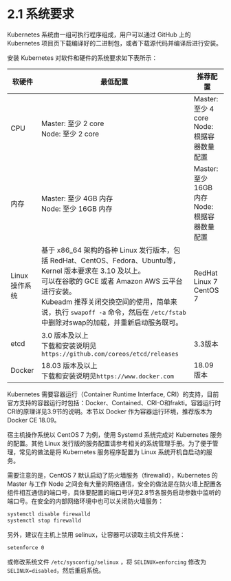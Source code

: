 # 2.1 系统要求

Kubernetes 系统由一组可执行程序组成，用户可以通过 GitHub 上的 Kubernetes 项目页下载编译好的二进制包，或者下载源代码并编译后进行安装。

安装 Kubernetes 对软件和硬件的系统要求如下表所示：

软硬件 | 最低配置 | 推荐配置 
--- | --- | ---
CPU | Master: 至少 2 core<br>Node: 至少 2 core | Master: 至少 4 core<br>Node: 根据容器数量配置
内存 | Master: 至少 4GB 内存<br>Node: 至少 16GB 内存 | Master: 至少 16GB 内存<br>Node: 根据容器数量配置
Linux操作系统 | 基于 x86\_64 架构的各种 Linux 发行版本，包括 RedHat、CentOS、Fedora、Ubuntu等，Kernel 版本要求在 3.10 及以上。<br>可以在谷歌的 GCE 或者 Amazon AWS 云平台进行安装。<br>Kubeadm 推荐关闭交换空间的使用，简单来说，执行 `swapoff -a` 命令，然后在 `/etc/fstab` 中删除对swap的加载，并重新启动服务既可。 | RedHat Linux 7<br>CentOS 7
etcd | 3.0 版本及以上<br>下载和安装说明见 `https://github.com/coreos/etcd/releases` | 3.3版本 
Docker | 18.03 版本及以上<br>下载和安装说明见`https://www.docker.com` | 18.09版本

Kubernetes 需要容器运行（Container Runtime Interface, CRI）的支持，目前官方支持的容器运行时包括：Docker、Contained、CRI-O和frakti。容器运行时CRI的原理详见3.9节的说明。本节以 Docker 作为容器运行环境，推荐版本为 Docker CE 18.09。

宿主机操作系统以 CentOS 7 为例，使用 Systemd 系统完成对 Kubernetes 服务的配置。其他 Linux 发行版的服务配置请参考相关的系统管理手册。为了便于管理，常见的做法是将 Kubernetes 服务程序配置为 Linux 系统开机自启动的服务。

需要注意的是，CentOS 7 默认启动了防火墙服务（firewalld），Kubernetes 的 Master 与工作 Node 之间会有大量的网络通信，安全的做法是在防火墙上配置各组件相互通信的端口号，具体要配置的端口号详见2.8节各服务启动参数中监听的端口号。在安全的内部网络环境中也可以关闭防火墙服务：

```bash
systemctl disable firewalld
systemctl stop firewalld
```

另外，建议在主机上禁用 selinux，让容器可以读取主机文件系统：

```bash
setenforce 0
```

或修改系统文件 `/etc/sysconfig/selinux` ，将 `SELINUX=enforcing` 修改为 `SELINUX=disabled`，然后重启系统。

